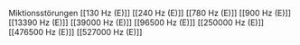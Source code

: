 Miktionsstörungen
[[130 Hz (E)]]
[[240 Hz (E)]]
[[780 Hz (E)]]
[[900 Hz (E)]]
[[13390 Hz (E)]]
[[39000 Hz (E)]]
[[96500 Hz (E)]]
[[250000 Hz (E)]]
[[476500 Hz (E)]]
[[527000 Hz (E)]]